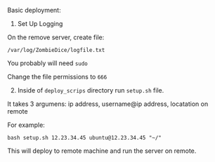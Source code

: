 
Basic deployment:

1) Set Up Logging

On the remove server, create file:

```
/var/log/ZombieDice/logfile.txt
```

You probably will need `sudo`

Change the file permissions to `666`

2) Inside of `deploy_scrips` directory run `setup.sh` file.

It takes 3 argumens: ip address, username@ip address, locatation on remote

For example:

```
bash setup.sh 12.23.34.45 ubuntu@12.23.34.45 "~/" 
```

This will deploy to remote machine and run the server on remote.


